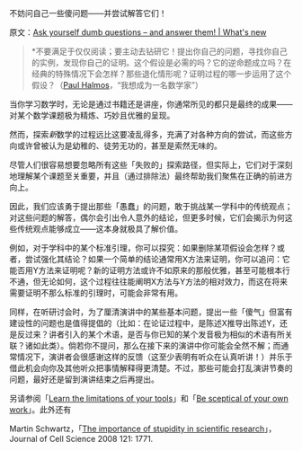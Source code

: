 不妨问自己一些傻问题——并尝试解答它们！

原文：[Ask yourself dumb questions – and answer them! | What's new](https://terrytao.wordpress.com/career-advice/ask-yourself-dumb-questions-and-answer-them/)

> *不要满足于仅仅阅读；要主动去钻研它！提出你自己的问题，寻找你自己的实例，发现你自己的证明。这个假设是必需的吗？它的逆命题成立吗？在经典的特殊情况下会怎样？那些退化情形呢？证明过程的哪一步运用了这个假设？（[Paul Halmos](http://en.wikipedia.org/wiki/Paul_Halmos)，“我想成为一名数学家”）

当你学习数学时，无论是通过书籍还是讲座，你通常所见的都只是最终的成果——对某个数学课题极为精炼、巧妙且优雅的呈现。

然而，探索*新*数学的过程远比这要凌乱得多，充满了对各种方向的尝试，而这些方向或许曾被认为是幼稚的、徒劳无功的，甚至是索然无味的。

尽管人们很容易想要忽略所有这些「失败的」探索路径，但实际上，它们对于深刻地理解某个课题至关重要，并且（通过排除法）最终帮助我们聚焦在正确的前进方向上。

因此，我们应该勇于提出那些「愚蠢」的问题，敢于挑战某一学科中的传统观点；对这些问题的解答，偶尔会引出令人意外的结论，但更多时候，它们会揭示为何这些传统观点能够成立——这本身就极具了解价值。

例如，对于学科中的某个标准引理，你可以探究：如果删除某项假设会怎样？或者，尝试强化其结论？如果一个简单的结论通常用X方法来证明，你可以追问：它能否用Y方法来证明呢？新的证明方法或许不如原来的那般优雅，甚至可能根本行不通，但无论如何，这个过程往往能阐明X方法与Y方法的相对效力，而这在将来需要证明不那么标准的引理时，可能会非常有用。

同样，在听研讨会时，为了厘清演讲中的某些基本问题，提出一些「傻气」但富有建设性的问题也是值得提倡的（比如：在论证过程中，是陈述X推导出陈述Y，还是反过来？讲者引入的某个术语，是否与你已知的某个发音极为相似的术语有所关联？诸如此类）。倘若你不提问，那么在接下来的演讲中你可能会全然不解；而通常情况下，演讲者会很感谢这样的反馈（这至少表明有听众在认真听讲！）并乐于借此机会向你及其他听众把事情解释得更清楚。不过，那些可能会打乱演讲节奏的问题，最好还是留到演讲结束之后再提出。

另请参阅「[Learn the limitations of your tools](https://terrytao.wordpress.com/career-advice/learn-the-limitations-of-your-tools/)」和「[Be sceptical of your own work](https://terrytao.wordpress.com/career-advice/be-sceptical-of-your-own-work/)」。此外还有

Martin Schwartz，「[The importance of stupidity in scientific research](http://jcs.biologists.org/content/121/11/1771.full?sid=44d5ae18-0f2f-4944-b256-7d35968c9c23)」， Journal of Cell Science 2008 121: 1771.